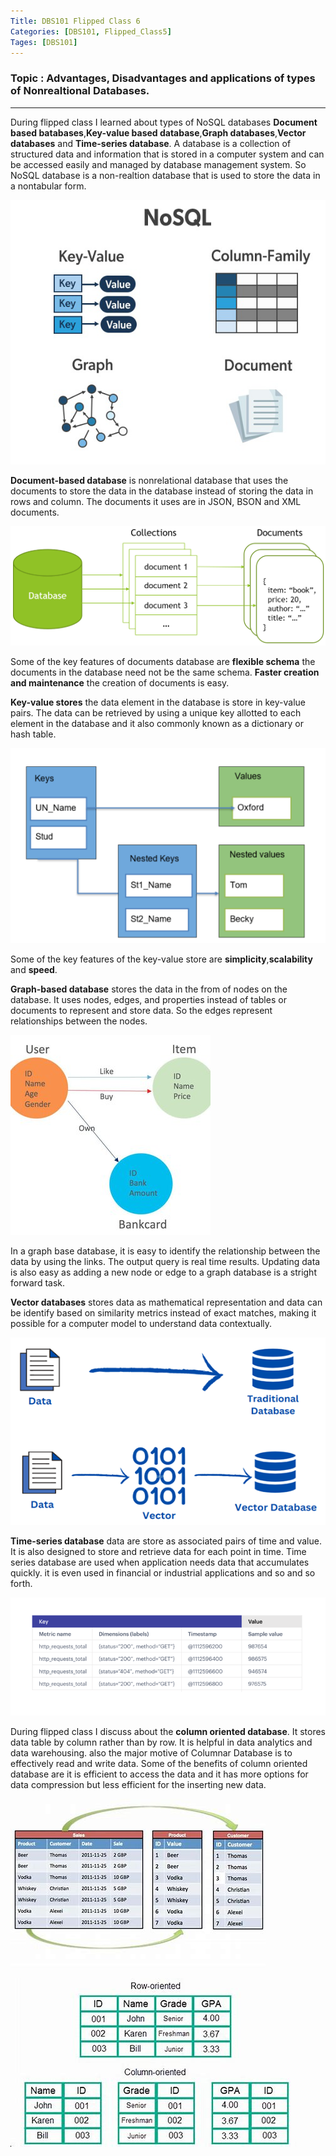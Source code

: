 ```yaml
---
Title: DBS101 Flipped Class 6
Categories: [DBS101, Flipped_Class5]
Tages: [DBS101]
---
```


### Topic : Advantages, Disadvantages and applications of types of Nonrealtional Databases.
---
During flipped class I learned about types of NoSQL databases **Document based batabases**,**Key-value based database**,**Graph databases**,**Vector databases** and **Time-series database**. A database is a collection of structured data and information that is stored in a computer system and can be accessed easily and managed by database management system. So NoSQL database is a non-realtion database that is used to store the data in a nontabular form. 

![alt text](../NoSQLDatabases.jpg)

**Document-based database** is nonrelational database that uses the documents to store the data in the database instead of storing the data in rows and column. The documents it uses are in JSON, BSON and XML documents.

![alt text](<../R (1).png>)

Some of the key features of documents database are **flexible schema** the documents in the database need not be the same schema. **Faster creation and maintenance** the creation of documents is easy.

**Key-value stores** the data element in the database is store in key-value pairs. The data can be retrieved by using a unique key allotted to each element in the database and it also commonly known as a dictionary or hash table. 

![alt text](../nested.webp)

Some of the key features of the key-value store are **simplicity**,**scalability** and **speed**.

**Graph-based database** stores the data in the from of nodes on the database. It uses nodes, edges, and properties instead of tables or documents to represent and store data. So the edges represent relationships between the nodes.

![alt text](../graph.jpg)

In a graph base database, it is easy to identify the relationship between the data by using the links. The output query is real time results. Updating data is also easy as adding a new node or edge to a graph database is a stright forward task.

**Vector databases** stores data as mathematical representation and data can be identify based on similarity metrics instead of exact matches, making it possible for a computer model to understand data contextually.

![alt text](../vector.webp)

**Time-series database** data are store as associated pairs of time and value. It is also designed to store and retrieve data for each point in time. Time series database are used when application needs data that accumulates quickly. it is even used in financial or industrial applications and so and so forth.

![alt text](../time.webp)

During flipped class I discuss about the **column oriented database**. It stores data table by column rather than by row. It is helpful in data analytics and data warehousing. also the major motive of Columnar Database is to effectively read and write data. Some of the benefits of column oriented database are it is efficient to access the data and it has more options for data compression but less efficient for the inserting new data.

![alt text](../OIP.jpg)

![alt text](../download.jpg)
